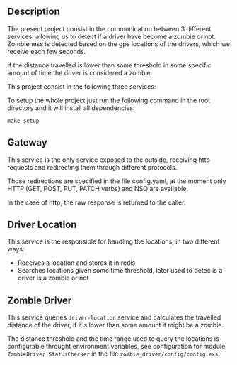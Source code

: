 ## Description

The present project consist in the communication between 3 different services, allowing us to detect if a driver have become a zombie or not. Zombieness is detected based on the gps locations of the drivers, which we receive each few seconds.

If the distance travelled is lower than some threshold in some specific amount of time the driver is considered a zombie.

This project consist in the following three services:

To setup the whole project just run the following command in the root directory and it will install all dependencies:

```
make setup
```

## Gateway

This service is the only service exposed to the outside, receiving http requests and redirecting them through different protocols.

Those redirections are specified in the file config.yaml, at the moment only HTTP (GET, POST, PUT, PATCH verbs) and NSQ are available.

In the case of http, the raw response is returned to the caller.

## Driver Location

This service is the responsible for handling the locations, in two different ways:

* Receives a location and stores it in redis
* Searches locations given some time threshold, later used to detec is a driver is a zombie or not

## Zombie Driver

This service queries `driver-location` service and calculates the travelled distance of the driver, if it's lower than some amount it might be a zombie.

The distance threshold and the time range used to query the locations is configurable throught environment variables, see configuration for module `ZombieDriver.StatusChecker` in the file `zombie_driver/config/config.exs`